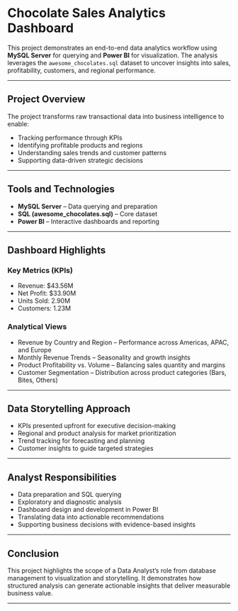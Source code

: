 # Chocolate Sales Analytics Dashboard

This project demonstrates an end-to-end data analytics workflow using **MySQL Server** for querying and **Power BI** for visualization.  The analysis leverages the `awesome_chocolates.sql` dataset to uncover insights into sales, profitability, customers, and regional performance.

---

## Project Overview
The project transforms raw transactional data into business intelligence to enable:
- Tracking performance through KPIs  
- Identifying profitable products and regions  
- Understanding sales trends and customer patterns  
- Supporting data-driven strategic decisions  

---

## Tools and Technologies
- **MySQL Server** – Data querying and preparation  
- **SQL (awesome_chocolates.sql)** – Core dataset  
- **Power BI** – Interactive dashboards and reporting  

---

## Dashboard Highlights

### Key Metrics (KPIs)
- Revenue: $43.56M  
- Net Profit: $33.90M  
- Units Sold: 2.90M  
- Customers: 1.23M  

### Analytical Views
- Revenue by Country and Region – Performance across Americas, APAC, and Europe  
- Monthly Revenue Trends – Seasonality and growth insights  
- Product Profitability vs. Volume – Balancing sales quantity and margins  
- Customer Segmentation – Distribution across product categories (Bars, Bites, Others)  

---

## Data Storytelling Approach
- KPIs presented upfront for executive decision-making  
- Regional and product analysis for market prioritization  
- Trend tracking for forecasting and planning  
- Customer insights to guide targeted strategies  

---

## Analyst Responsibilities
- Data preparation and SQL querying  
- Exploratory and diagnostic analysis  
- Dashboard design and development in Power BI  
- Translating data into actionable recommendations  
- Supporting business decisions with evidence-based insights  

---

## Conclusion
This project highlights the scope of a Data Analyst’s role from database management to visualization and storytelling.  It demonstrates how structured analysis can generate actionable insights that deliver measurable business value.  

---
